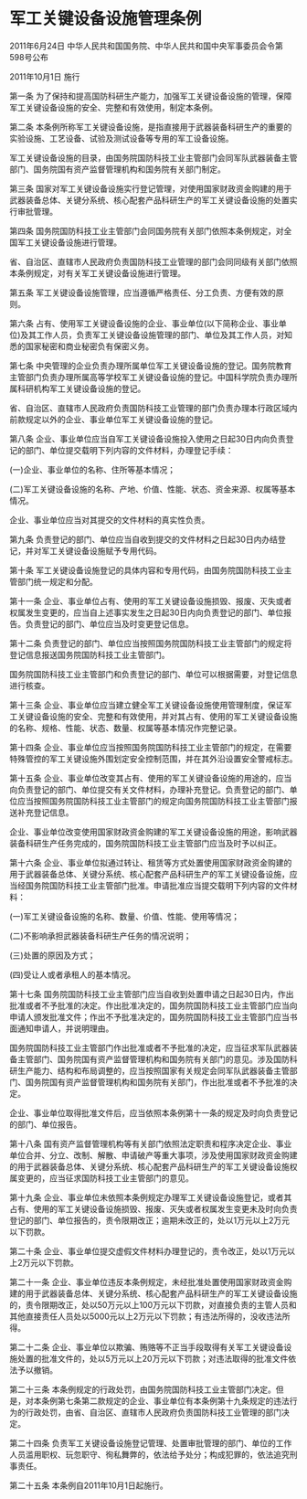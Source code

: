 # 军工关键设备设施管理条例

2011年6月24日 中华人民共和国国务院、中华人民共和国中央军事委员会令第598号公布

2011年10月1日 施行



第一条 为了保持和提高国防科研生产能力，加强军工关键设备设施的管理，保障军工关键设备设施的安全、完整和有效使用，制定本条例。

第二条 本条例所称军工关键设备设施，是指直接用于武器装备科研生产的重要的实验设施、工艺设备、试验及测试设备等专用的军工设备设施。

军工关键设备设施的目录，由国务院国防科技工业主管部门会同军队武器装备主管部门、国务院国有资产监督管理机构和国务院有关部门制定。

第三条 国家对军工关键设备设施实行登记管理，对使用国家财政资金购建的用于武器装备总体、关键分系统、核心配套产品科研生产的军工关键设备设施的处置实行审批管理。

第四条 国务院国防科技工业主管部门会同国务院有关部门依照本条例规定，对全国军工关键设备设施进行管理。

省、自治区、直辖市人民政府负责国防科技工业管理的部门会同同级有关部门依照本条例规定，对有关军工关键设备设施进行管理。

第五条 军工关键设备设施管理，应当遵循严格责任、分工负责、方便有效的原则。

第六条 占有、使用军工关键设备设施的企业、事业单位(以下简称企业、事业单位)及其工作人员，负责军工关键设备设施管理的部门、单位及其工作人员，对知悉的国家秘密和商业秘密负有保密义务。

第七条 中央管理的企业负责办理所属单位军工关键设备设施的登记。国务院教育主管部门负责办理所属高等学校军工关键设备设施的登记。中国科学院负责办理所属科研机构军工关键设备设施的登记。

省、自治区、直辖市人民政府负责国防科技工业管理的部门负责办理本行政区域内前款规定以外的企业、事业单位军工关键设备设施的登记。

第八条 企业、事业单位应当自军工关键设备设施投入使用之日起30日内向负责登记的部门、单位提交载明下列内容的文件材料，办理登记手续：

(一)企业、事业单位的名称、住所等基本情况；

(二)军工关键设备设施的名称、产地、价值、性能、状态、资金来源、权属等基本情况。

企业、事业单位应当对其提交的文件材料的真实性负责。

第九条 负责登记的部门、单位应当自收到提交的文件材料之日起30日内办结登记，并对军工关键设备设施赋予专用代码。

第十条 军工关键设备设施登记的具体内容和专用代码，由国务院国防科技工业主管部门统一规定和分配。

第十一条 企业、事业单位占有、使用的军工关键设备设施损毁、报废、灭失或者权属发生变更的，应当自上述事实发生之日起30日内向负责登记的部门、单位报告。负责登记的部门、单位应当及时变更登记信息。

第十二条 负责登记的部门、单位应当按照国务院国防科技工业主管部门的规定将登记信息报送国务院国防科技工业主管部门。

国务院国防科技工业主管部门和负责登记的部门、单位可以根据需要，对登记信息进行核查。

第十三条 企业、事业单位应当建立健全军工关键设备设施使用管理制度，保证军工关键设备设施的安全、完整和有效使用，并对其占有、使用的军工关键设备设施的名称、规格、性能、状态、数量、权属等基本情况作完整记录。

第十四条 企业、事业单位应当按照国务院国防科技工业主管部门的规定，在需要特殊管控的军工关键设施外围划定安全控制范围，并在其外沿设置安全警戒标志。

第十五条 企业、事业单位改变其占有、使用的军工关键设备设施的用途的，应当向负责登记的部门、单位提交有关文件材料，办理补充登记。负责登记的部门、单位应当按照国务院国防科技工业主管部门的规定向国务院国防科技工业主管部门报送补充登记信息。

企业、事业单位改变使用国家财政资金购建的军工关键设备设施的用途，影响武器装备科研生产任务完成的，国务院国防科技工业主管部门应当及时予以纠正。

第十六条 企业、事业单位拟通过转让、租赁等方式处置使用国家财政资金购建的用于武器装备总体、关键分系统、核心配套产品科研生产的军工关键设备设施，应当经国务院国防科技工业主管部门批准。申请批准应当提交载明下列内容的文件材料：

(一)军工关键设备设施的名称、数量、价值、性能、使用等情况；

(二)不影响承担武器装备科研生产任务的情况说明；

(三)处置的原因及方式；

(四)受让人或者承租人的基本情况。

第十七条 国务院国防科技工业主管部门应当自收到处置申请之日起30日内，作出批准或者不予批准的决定。作出批准决定的，国务院国防科技工业主管部门应当向申请人颁发批准文件；作出不予批准决定的，国务院国防科技工业主管部门应当书面通知申请人，并说明理由。

国务院国防科技工业主管部门作出批准或者不予批准的决定，应当征求军队武器装备主管部门、国务院国有资产监督管理机构和国务院有关部门的意见。涉及国防科研生产能力、结构和布局调整的，应当按照国家有关规定会同军队武器装备主管部门、国务院国有资产监督管理机构和国务院有关部门，作出批准或者不予批准的决定。

企业、事业单位取得批准文件后，应当依照本条例第十一条的规定及时向负责登记的部门、单位报告。

第十八条 国有资产监督管理机构等有关部门依照法定职责和程序决定企业、事业单位合并、分立、改制、解散、申请破产等重大事项，涉及使用国家财政资金购建的用于武器装备总体、关键分系统、核心配套产品科研生产的军工关键设备设施权属变更的，应当征求国防科技工业主管部门的意见。

第十九条 企业、事业单位未依照本条例规定办理军工关键设备设施登记，或者其占有、使用的军工关键设备设施损毁、报废、灭失或者权属发生变更未及时向负责登记的部门、单位报告的，责令限期改正；逾期未改正的，处以1万元以上2万元以下罚款。

第二十条 企业、事业单位提交虚假文件材料办理登记的，责令改正，处以1万元以上2万元以下罚款。

第二十一条 企业、事业单位违反本条例规定，未经批准处置使用国家财政资金购建的用于武器装备总体、关键分系统、核心配套产品科研生产的军工关键设备设施的，责令限期改正，处以50万元以上100万元以下罚款，对直接负责的主管人员和其他直接责任人员处以5000元以上2万元以下罚款；有违法所得的，没收违法所得。

第二十二条 企业、事业单位以欺骗、贿赂等不正当手段取得有关军工关键设备设施处置的批准文件的，处以5万元以上20万元以下罚款；对违法取得的批准文件依法予以撤销。

第二十三条 本条例规定的行政处罚，由国务院国防科技工业主管部门决定。但是，对本条例第七条第二款规定的企业、事业单位有本条例第十九条规定的违法行为的行政处罚，由省、自治区、直辖市人民政府负责国防科技工业管理的部门决定。

第二十四条 负责军工关键设备设施登记管理、处置审批管理的部门、单位的工作人员滥用职权、玩忽职守、徇私舞弊的，依法给予处分；构成犯罪的，依法追究刑事责任。

第二十五条 本条例自2011年10月1日起施行。